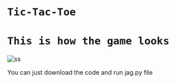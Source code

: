 # `Tic-Tac-Toe`

# `This is how the game looks`
![ss](https://user-images.githubusercontent.com/77093450/126455882-f2e8ee51-3eff-485d-9eb7-5a8b4adcbad7.png)

You can just download the code and run jag.py file
